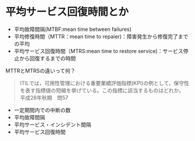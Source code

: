 # 平均サービス回復時間とか

- 平均故障間隔(MTBF:mean time between failures)
- 平均修復時間（MTTR：mean time to repaier)：障害発生から修復完了までの平均
- 平均サービス回復時間（MTRS:mean time to restore service)：サービス停止から回復するまでの時間

MTTRとMTRSの違いって何？

> ITILでは，可用性管理における重要業績評価指標(KPI)の例として，保守性を表す指標値の短縮を挙げている。この指標に該当するものはどれか。  
平成28年秋期　問57  
- 一定期間内での中断の数  
- 平均故障間隔
- 平均サービス・インシデント間隔
- 平均サービス回復時間

